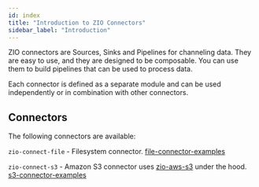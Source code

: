 ```yaml
---
id: index
title: "Introduction to ZIO Connectors"
sidebar_label: "Introduction"
---
```


ZIO connectors are Sources, Sinks and Pipelines for channeling data. They are easy to use, and they are designed to be composable. You can use them to build pipelines that can be used to process data.

Each connector is defined as a separate module and can be used independently or in combination with other connectors.

Connectors
--------------

The following connectors are available:

`zio-connect-file` - Filesystem connector. [file-connector-examples][file-connector-examples]

`zio-connect-s3` - Amazon S3 connector uses [zio-aws-s3][zio-aws] under the hood. [s3-connector-examples][s3-connector-examples]

[zio-aws]: https://zio.github.io/zio-aws
[file-connector-examples]: https://github.com/zio/zio-connect/tree/master/examples/file-connector-examples/src/main/scala
[s3-connector-examples]: https://github.com/zio/zio-connect/tree/master/examples/s3-connector-examples/src/main/scala

